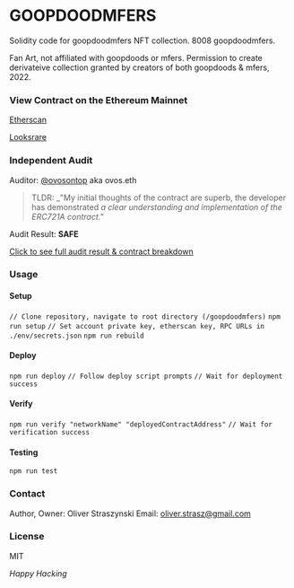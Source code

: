 # GOOPDOODMFERS

Solidity code for goopdoodmfers NFT collection.
8008 goopdoodmfers.

Fan Art, not affiliated with goopdoods or mfers.
Permission to create derivateive collection granted by creators
of both goopdoods & mfers, 2022.

### View Contract on the Ethereum Mainnet

[Etherscan](https://etherscan.io/address/0xefb6bcdad3af3b0eb6ea5d7f915736b777cce369)

[Looksrare](https://looksrare.org/collections/0xEfB6BcDad3aF3B0eb6eA5D7F915736B777cCE369)

### Independent Audit

Auditor: [@ovosontop](https://twitter.com/ovosontop) aka ovos.eth

> TLDR:
> _"My initial thoughts of the contract are superb, the developer has demonstrated
> _a clear understanding and implementation of the ERC721A contract."_

Audit Result: __SAFE__

[Click to see full audit result & contract breakdown](https://gateway.pinata.cloud/ipfs/QmPtbsbky7GD3aaPRmqC4yxW7i6nmEgBor9wcfwzMKBNUn)

### Usage

#### Setup

`// Clone repository, navigate to root directory (/goopdoodmfers)`
`npm run setup`
`// Set account private key, etherscan key, RPC URLs in ./env/secrets.json`
`npm run rebuild`

#### Deploy

`npm run deploy`
`// Follow deploy script prompts`
`// Wait for deployment success`

#### Verify

`npm run verify "networkName" "deployedContractAddress"`
`// Wait for verification success`

#### Testing

`npm run test`

### Contact

Author, Owner: Oliver Straszynski
Email: oliver.strasz@gmail.com

### License

MIT

_Happy Hacking_

